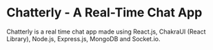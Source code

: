 # Chatterly - A Real-Time Chat App

Chatterly is a real time chat app made using React.js, ChakraUI (React Library), Node.js, Express.js, MongoDB and Socket.io.
